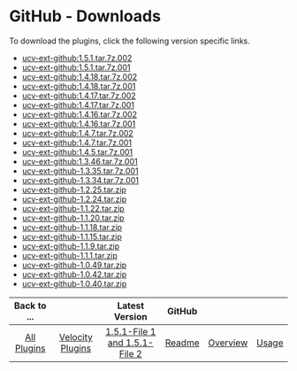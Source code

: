 
# GitHub - Downloads

To download the plugins, click the following version specific links.

- [ucv-ext-github:1.5.1.tar.7z.002](https://raw.githubusercontent.com/UrbanCode/IBM-UCV-PLUGINS/main/files/ucv-ext-github/ucv-ext-github%3A1.5.1.tar.7z.002)
- [ucv-ext-github:1.5.1.tar.7z.001](https://raw.githubusercontent.com/UrbanCode/IBM-UCV-PLUGINS/main/files/ucv-ext-github/ucv-ext-github%3A1.5.1.tar.7z.001)
- [ucv-ext-github:1.4.18.tar.7z.002](https://raw.githubusercontent.com/UrbanCode/IBM-UCV-PLUGINS/main/files/ucv-ext-github/ucv-ext-github%3A1.4.18.tar.7z.002)
- [ucv-ext-github:1.4.18.tar.7z.001](https://raw.githubusercontent.com/UrbanCode/IBM-UCV-PLUGINS/main/files/ucv-ext-github/ucv-ext-github%3A1.4.18.tar.7z.001)
- [ucv-ext-github:1.4.17.tar.7z.002](https://raw.githubusercontent.com/UrbanCode/IBM-UCV-PLUGINS/main/files/ucv-ext-github/ucv-ext-github%3A1.4.17.tar.7z.002)
- [ucv-ext-github:1.4.17.tar.7z.001](https://raw.githubusercontent.com/UrbanCode/IBM-UCV-PLUGINS/main/files/ucv-ext-github/ucv-ext-github%3A1.4.17.tar.7z.001)
- [ucv-ext-github:1.4.16.tar.7z.002](https://raw.githubusercontent.com/UrbanCode/IBM-UCV-PLUGINS/main/files/ucv-ext-github/ucv-ext-github%3A1.4.16.tar.7z.002)
- [ucv-ext-github:1.4.16.tar.7z.001](https://raw.githubusercontent.com/UrbanCode/IBM-UCV-PLUGINS/main/files/ucv-ext-github/ucv-ext-github%3A1.4.16.tar.7z.001)
- [ucv-ext-github:1.4.7.tar.7z.002](https://raw.githubusercontent.com/UrbanCode/IBM-UCV-PLUGINS/main/files/ucv-ext-github/ucv-ext-github%3A1.4.7.tar.7z.002)
- [ucv-ext-github:1.4.7.tar.7z.001](https://raw.githubusercontent.com/UrbanCode/IBM-UCV-PLUGINS/main/files/ucv-ext-github/ucv-ext-github%3A1.4.7.tar.7z.001)
- [ucv-ext-github:1.4.5.tar.7z.001](https://raw.githubusercontent.com/UrbanCode/IBM-UCV-PLUGINS/main/files/ucv-ext-github/ucv-ext-github%3A1.4.5.tar.7z.001)
- [ucv-ext-github:1.3.46.tar.7z.001](https://raw.githubusercontent.com/UrbanCode/IBM-UCV-PLUGINS/main/files/ucv-ext-github/ucv-ext-github%3A1.3.46.tar.7z.001)
- [ucv-ext-github-1.3.35.tar.7z.001](https://raw.githubusercontent.com/UrbanCode/IBM-UCV-PLUGINS/main/files/ucv-ext-github/ucv-ext-github%3A1.3.35.tar.7z.001)
- [ucv-ext-github-1.3.34.tar.7z.001](https://raw.githubusercontent.com/UrbanCode/IBM-UCV-PLUGINS/main/files/ucv-ext-github/ucv-ext-github%3A1.3.34.tar.7z.001)
- [ucv-ext-github-1.2.25.tar.zip](https://raw.githubusercontent.com/UrbanCode/IBM-UCV-PLUGINS/main/files/ucv-ext-github/ucv-ext-github-1.2.25.tar.zip)
- [ucv-ext-github-1.2.24.tar.zip](https://raw.githubusercontent.com/UrbanCode/IBM-UCV-PLUGINS/main/files/ucv-ext-github/ucv-ext-github-1.2.24.tar.zip)
- [ucv-ext-github-1.1.22.tar.zip](https://raw.githubusercontent.com/UrbanCode/IBM-UCV-PLUGINS/main/files/ucv-ext-github/ucv-ext-github-1.1.22.tar.zip)
- [ucv-ext-github-1.1.20.tar.zip](https://raw.githubusercontent.com/UrbanCode/IBM-UCV-PLUGINS/main/files/ucv-ext-github/ucv-ext-github-1.1.20.tar.zip)
- [ucv-ext-github-1.1.18.tar.zip](https://raw.githubusercontent.com/UrbanCode/IBM-UCV-PLUGINS/main/files/ucv-ext-github/ucv-ext-github-1.1.18.tar.zip)
- [ucv-ext-github-1.1.15.tar.zip](https://raw.githubusercontent.com/UrbanCode/IBM-UCV-PLUGINS/main/files/ucv-ext-github/ucv-ext-github-1.1.15.tar.zip)
- [ucv-ext-github-1.1.9.tar.zip](https://raw.githubusercontent.com/UrbanCode/IBM-UCV-PLUGINS/main/files/ucv-ext-github/ucv-ext-github-1.1.9.tar.zip)
- [ucv-ext-github-1.1.1.tar.zip](https://raw.githubusercontent.com/UrbanCode/IBM-UCV-PLUGINS/main/files/ucv-ext-github/ucv-ext-github-1.1.1.tar.zip)
- [ucv-ext-github-1.0.49.tar.zip](https://raw.githubusercontent.com/UrbanCode/IBM-UCV-PLUGINS/main/files/ucv-ext-github/ucv-ext-github-1.0.49.tar.zip)
- [ucv-ext-github-1.0.42.tar.zip](https://raw.githubusercontent.com/UrbanCode/IBM-UCV-PLUGINS/main/files/ucv-ext-github/ucv-ext-github-1.0.42.tar.zip)
- [ucv-ext-github-1.0.40.tar.zip](https://raw.githubusercontent.com/UrbanCode/IBM-UCV-PLUGINS/main/files/ucv-ext-github/ucv-ext-github-1.0.40.tar.zip)

|Back to ...||Latest Version|GitHub |||
| :---: | :---: | :---: | :---: | :---: | :---: |
|[All Plugins](../../index.md)|[Velocity Plugins](../README.md)|[1.5.1-File 1 ](https://raw.githubusercontent.com/UrbanCode/IBM-UCV-PLUGINS/main/files/ucv-ext-github/ucv-ext-github%3A1.5.1.tar.7z.001)[and 1.5.1-File 2](https://raw.githubusercontent.com/UrbanCode/IBM-UCV-PLUGINS/main/files/ucv-ext-github/ucv-ext-github%3A1.5.1.tar.7z.002)|[Readme](README.md)|[Overview](overview.md)|[Usage](usage.md)|
